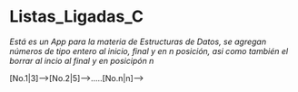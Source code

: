 # Listas_Ligadas_C

_Está es un App para la materia de Estructuras de Datos, se agregan números de tipo entero al inicio, final y en n posición, asi como también el borrar al incio al final y en posicipón n_ 

[No.1|3]-->[No.2|5]-->.....[No.n|n]-->